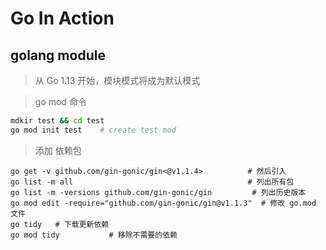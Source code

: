 # Go In Action


## golang module

> 从 Go 1.13 开始，模块模式将成为默认模式

> go mod 命令

```bash
mdkir test && cd test 
go mod init test    # create test mod 

```

> 添加 依赖包

```shell-script
go get -v github.com/gin-gonic/gin<@v1.1.4>          # 然后引入
go list -m all                                       # 列出所有包
go list -m -versions github.com/gin-gonic/gin         # 列出历史版本  
go mod edit -require="github.com/gin-gonic/gin@v1.1.3"  # 修改 go.mod 文件
go tidy   # 下载更新依赖
go mod tidy           # 移除不需要的依赖 
```